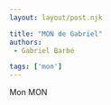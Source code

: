 ```yaml
---
layout: layout/post.njk

title: "MON de Gabriel"
authors:
 - Gabriel Barbé

tags: ['mon']
---
```


<!-- Début Résumé -->

Mon MON 
<!-- Début Résumé -->
